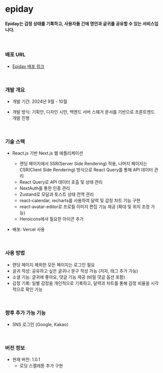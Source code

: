 # epiday

#### Epiday는 감정 상태를 기록하고, 사용자들 간에 명언과 글귀를 공유할 수 있는 서비스입니다.

<br />

### 배포 URL

- <a href='https://epiday.vercel.app/'>Epiday 배포 링크</a>

<br />

### 개발 개요

- 개발 기간: 2024년 9월 - 10월

- 개발 방식: 기획안, 디자인 시안, 백엔드 서버 스웨거 문서를 기반으로 프론트엔드 개발 진행

<br />

### 기술 스텍

- React.js 기반 Next.js 웹 애플리케이션

  - 랜딩 페이지에서 SSR(Server Side Rendering) 적용, 나머지 페이지는 CSR(Client Side Rendering) 방식으로 React Query를 통해 API 데이터 관리
  - React Query로 API 데이터 호출 및 상태 관리
  - NextAuth를 통한 인증 관리
  - Zustand로 모달과 토스트 상태 전역 관리
  - react-calendar, recharts를 사용하여 달력 및 감정 차트 기능 구현
  - react-avatar-editor로 프로필 이미지 편집 기능 제공 (확대 및 위치 조정 가능)
  - Heroicons에서 필요한 아이콘 추가

- 배포: Vercel 사용
<br />

### 사용 방법

- 랜딩 페이지 제외한 모든 페이지는 로그인 필요
- 글귀 작성: 공유하고 싶은 글귀나 문구 작성 가능 (저자, 태그 추가 가능)
- 소셜 기능: 글귀에 좋아요, 댓글 기능 제공 (비밀 댓글 옵션 포함)
- 감정 기록: 일별 감정을 개인적으로 기록하고, 달력과 차트를 통해 감정 비율을 시각적으로 확인 가능

<br />

### 향후 추가 가능 기능

- SNS 로그인 (Google, Kakao)

<br />

### 버전 정보

- 현재 버전: 1.0.1
  - 로딩 스켈레톤 추가 구현

